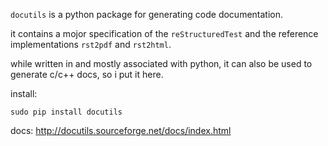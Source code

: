 `docutils` is a python package for generating code documentation.

it contains a mojor specification of the `reStructuredTest`
and the reference implementations `rst2pdf` and `rst2html`.

while written in and mostly associated with python,
it can also be used to generate c/c++ docs, so i put it here.

install:

    sudo pip install docutils

docs: <http://docutils.sourceforge.net/docs/index.html>
